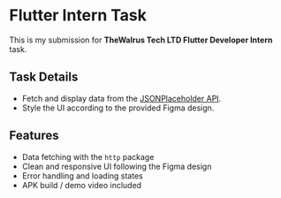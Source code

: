 # Flutter Intern Task

This is my submission for **TheWalrus Tech LTD Flutter Developer Intern** task.

## Task Details
- Fetch and display data from the [JSONPlaceholder API](https://jsonplaceholder.typicode.com).
- Style the UI according to the provided Figma design.

## Features
- Data fetching with the `http` package
- Clean and responsive UI following the Figma design
- Error handling and loading states
- APK build / demo video included

